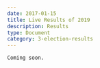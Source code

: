 ```yaml
---
date: 2017-01-15
title: Live Results of 2019
description: Results
type: Document
category: 3-election-results
---
```

```
Coming soon.
```
